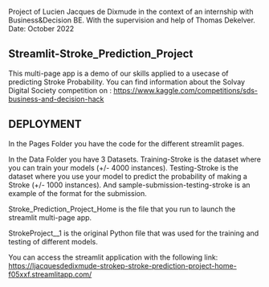Project of Lucien Jacques de Dixmude in the context of an internship with Business&Decision BE. With the supervision and help of Thomas Dekelver.
Date: October 2022

## Streamlit-Stroke_Prediction_Project

This multi-page app is a demo of our skills applied to a usecase of predicting Stroke Probability. 
You can find information about the Solvay Digital Society competition on : https://www.kaggle.com/competitions/sds-business-and-decision-hack

## DEPLOYMENT

In the Pages Folder you have the code for the different streamlit pages. 

In the Data Folder you have 3 Datasets. Training-Stroke is the dataset where you can train your models (+/- 4000 instances). Testing-Stroke is the dataset where you use your model to predict the probability of making a Stroke (+/- 1000 instances). And sample-submission-testing-stroke is an example of the format for the submission. 

Stroke_Prediction_Project_Home is the file that you run to launch the streamlit multi-page app.

StrokeProject__1 is the original Python file that was used for the training and testing of different models. 

You can access the streamlit application with the following link: https://ljacquesdedixmude-strokep-stroke-prediction-project-home-f05xxf.streamlitapp.com/

